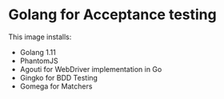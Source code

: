 # Golang for Acceptance testing

This image installs:

- Golang 1.11
- PhantomJS
- Agouti for WebDriver implementation in Go
- Gingko for BDD Testing
- Gomega for Matchers